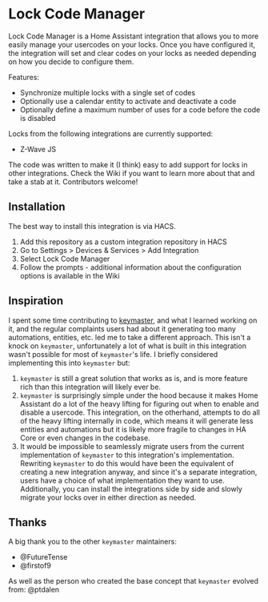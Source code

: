 # Lock Code Manager

Lock Code Manager is a Home Assistant integration that allows you to more easily manage your usercodes on your locks. Once you have configured it, the integration will set and clear codes on your locks as needed depending on how you decide to configure them.

Features:
- Synchronize multiple locks with a single set of codes
- Optionally use a calendar entity to activate and deactivate a code
- Optionally define a maximum number of uses for a code before the code is disabled

Locks from the following integrations are currently supported:
- Z-Wave JS

The code was written to make it (I think) easy to add support for locks in other integrations. Check the Wiki if you want to learn more about that and take a stab at it. Contributors welcome!

## Installation

The best way to install this integration is via HACS.

1. Add this repository as a custom integration repository in HACS
2. Go to Settings > Devices & Services > Add Integration
3. Select Lock Code Manager
4. Follow the prompts - additional information about the configuration options is available in the Wiki

## Inspiration

I spent some time contributing to [keymaster](https://github.com/FutureTense/keymaster), and what I learned working on it, and the regular complaints users had about it generating too many automations, entities, etc. led me to take a different approach. This isn't a knock on `keymaster`, unfortunately a lot of what is built in this integration wasn't possible for most of `keymaster`'s life. I briefly considered implementing this into `keymaster` but:
1. `keymaster` is still a great solution that works as is, and is more feature rich than this integration will likely ever be.
2. `keymaster` is surprisingly simple under the hood because it makes Home Assistant do a lot of the heavy lifting for figuring out when to enable and disable a usercode. This integration, on the otherhand, attempts to do all of the heavy lifting internally in code, which means it will generate less entities and automations but it is likely more fragile to changes in HA Core or even changes in the codebase.
3. It would be impossible to seamlessly migrate users from the current implementation of `keymaster` to this integration's implementation. Rewriting `keymaster` to do this would have been the equivalent of creating a new integration anyway, and since it's a separate integration, users have a choice of what implementation they want to use. Additionally, you can install the integrations side by side and slowly migrate your locks over in either direction as needed.

## Thanks

A big thank you to the other `keymaster` maintainers:
- @FutureTense
- @firstof9

As well as the person who created the base concept that `keymaster` evolved from: @ptdalen
